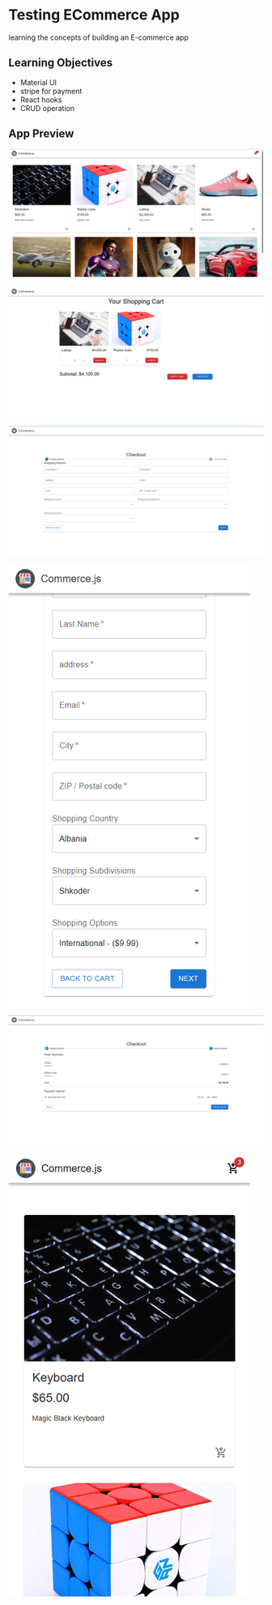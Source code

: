 # Testing ECommerce App

learning the concepts of building an E-commerce app

## Learning Objectives

- Material UI
- stripe for payment
- React hooks
- CRUD operation

## App Preview

![](src/assets/images/ecommerce1.png)

![](src/assets/images/ecommerce2.png)

![](src/assets/images/ecommerce3.png)

![](src/assets/images/ecommerce4.png)

![](src/assets/images/ecommerce5.png)

![](src/assets/images/ecommerce6.png)
